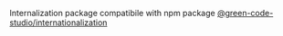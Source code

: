 Internalization package compatibile with npm package [@green-code-studio/internationalization](https://www.npmjs.com/package/@green-code-studio/internationalization)
